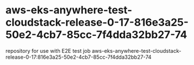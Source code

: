 # aws-eks-anywhere-test-cloudstack-release-0-17-816e3a25-50e2-4cb7-85cc-7f4dda32bb27-74
repository for use with E2E test job aws-eks-anywhere-test-cloudstack-release-0-17:816e3a25-50e2-4cb7-85cc-7f4dda32bb27-74
